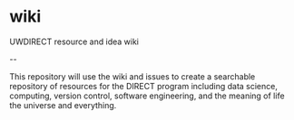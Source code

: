 # wiki
UWDIRECT resource and idea wiki

--

This repository will use the wiki and issues to create a searchable repository of resources for the DIRECT program including data science, computing, version control, software engineering, and the meaning of life the universe and everything.
